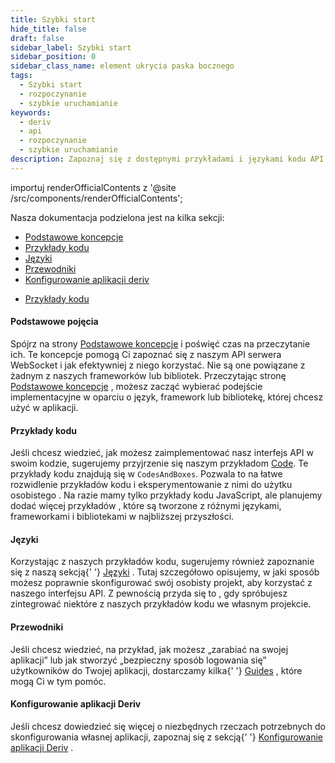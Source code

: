 ```yaml
---
title: Szybki start
hide_title: false
draft: false
sidebar_label: Szybki start
sidebar_position: 0
sidebar_class_name: element ukrycia paska bocznego
tags:
  - Szybki start
  - rozpoczynanie
  - szybkie uruchamianie
keywords:
  - deriv
  - api
  - rozpoczynanie
  - szybkie uruchamianie
description: Zapoznaj się z dostępnymi przykładami i językami kodu API Deriv oraz jak używać ich do tworzenia aplikacji handlowej.
---
```


importuj renderOfficialContents z '@site /src/components/renderOfficialContents';

Nasza dokumentacja podzielona jest na kilka sekcji:

<RenderOfficialContents>
  <ul>
    <li>
      <a href='category/core-concepts'>Podstawowe koncepcje</a>
    </li>
    <li>
      <a href='category/code-examples'>Przykłady kodu</a>
    </li>
    <li>
      <a href='category/languages'>Języki</a>
    </li>
    <li>
      <a href='category/guides'>Przewodniki</a>
    </li>
    <li>
      <a href='setting-up-a-deriv-application'>Konfigurowanie aplikacji deriv</a>
    </li>
  </ul>
  <ul>
    <li>
      <a href='category/code-examples'>Przykłady kodu</a>
    </li>
  </ul>
</RenderOfficialContents>

<RenderOfficialContents>
  <h4>Podstawowe pojęcia</h4>
</RenderOfficialContents>

<RenderOfficialContents>
    Spójrz na strony <a href='/docs/category/core-concepts'>Podstawowe koncepcje</a> i poświęć czas
    na przeczytanie ich. Te koncepcje pomogą Ci zapoznać się z naszym API serwera WebSocket
    i jak efektywniej z niego korzystać. Nie są one powiązane z żadnym z naszych frameworków lub bibliotek.
</RenderOfficialContents>

<RenderOfficialContents>
    Przeczytając stronę <a href='/docs/category/core-concepts'>Podstawowe koncepcje</a> , możesz
    zacząć wybierać podejście implementacyjne w oparciu o język, framework lub bibliotekę, której chcesz użyć w aplikacji.</RenderOfficialContents>

<h4>Przykłady kodu</h4>

Jeśli chcesz wiedzieć, jak możesz zaimplementować nasz interfejs API w swoim kodzie, sugerujemy przyjrzenie się
naszym przykładom <a href='/docs/category/code-examples'>Code</a>. Te przykłady kodu znajdują się w
`CodesAndBoxes`. Pozwala to na łatwe rozwidlenie przykładów kodu i eksperymentowanie z nimi do użytku osobistego
. Na razie mamy tylko przykłady kodu JavaScript, ale planujemy dodać więcej przykładów
, które są tworzone z różnymi językami, frameworkami i bibliotekami w najbliższej przyszłości.

<RenderOfficialContents>
  <h4>Języki</h4>
</RenderOfficialContents>

<RenderOfficialContents>
    Korzystając z naszych przykładów kodu, sugerujemy również zapoznanie się z naszą sekcją{' '}
    <a href='/docs/category/languages'>Języki</a> . Tutaj szczegółowo opisujemy, w jaki sposób
    możesz poprawnie skonfigurować swój osobisty projekt, aby korzystać z naszego interfejsu API. Z pewnością przyda się to
    , gdy spróbujesz zintegrować niektóre z naszych przykładów kodu we własnym projekcie.
</RenderOfficialContents>

<RenderOfficialContents>
  <h4>Przewodniki</h4>
</RenderOfficialContents>

<RenderOfficialContents>
    Jeśli chcesz wiedzieć, na przykład, jak możesz „zarabiać na swojej aplikacji” lub jak stworzyć
    „bezpieczny sposób logowania się” użytkowników do Twojej aplikacji, dostarczamy kilka{' '}
    <a href='/docs/category/guides'>Guides</a> , które mogą Ci w tym pomóc.
</RenderOfficialContents>

<RenderOfficialContents>
  <h4>Konfigurowanie aplikacji Deriv</h4>
</RenderOfficialContents>

<RenderOfficialContents>
    Jeśli chcesz dowiedzieć się więcej o niezbędnych rzeczach potrzebnych do skonfigurowania własnej aplikacji,
    zapoznaj się z sekcją{' '}
    <a href='/docs/setting-up-a-deriv-application'>Konfigurowanie aplikacji Deriv</a> .
</RenderOfficialContents>
